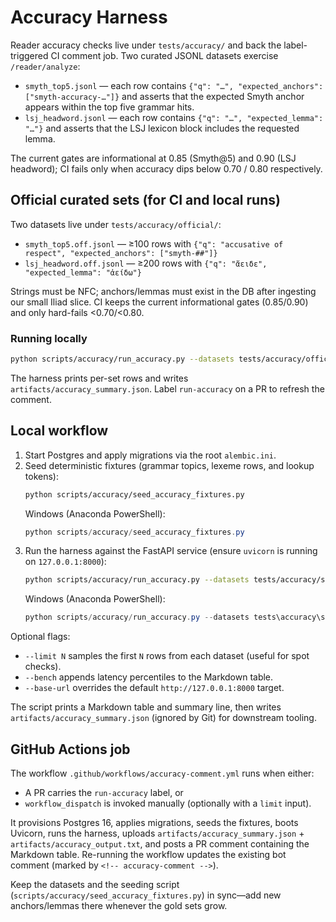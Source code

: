 # Accuracy Harness

Reader accuracy checks live under `tests/accuracy/` and back the label-triggered CI comment job. Two curated JSONL datasets exercise `/reader/analyze`:

- `smyth_top5.jsonl` — each row contains `{"q": "…", "expected_anchors": ["smyth-accuracy-…"]}` and asserts that the expected Smyth anchor appears within the top five grammar hits.
- `lsj_headword.jsonl` — each row contains `{"q": "…", "expected_lemma": "…"}` and asserts that the LSJ lexicon block includes the requested lemma.

The current gates are informational at 0.85 (Smyth@5) and 0.90 (LSJ headword); CI fails only when accuracy dips below 0.70 / 0.80 respectively.

## Official curated sets (for CI and local runs)
Two datasets live under `tests/accuracy/official/`:

- `smyth_top5.off.jsonl` — ≥100 rows with `{"q": "accusative of respect", "expected_anchors": ["smyth-##"]}`
- `lsj_headword.off.jsonl` — ≥200 rows with `{"q": "ἄειδε", "expected_lemma": "ἀείδω"}`

Strings must be NFC; anchors/lemmas must exist in the DB after ingesting our small Iliad slice. CI keeps the current informational gates (0.85/0.90) and only hard-fails <0.70/<0.80.

### Running locally
```bash
python scripts/accuracy/run_accuracy.py --datasets tests/accuracy/official/smyth_top5.off.jsonl tests/accuracy/official/lsj_headword.off.jsonl --limit 20
```

The harness prints per-set rows and writes `artifacts/accuracy_summary.json`. Label `run-accuracy` on a PR to refresh the comment.

## Local workflow

1. Start Postgres and apply migrations via the root `alembic.ini`.
2. Seed deterministic fixtures (grammar topics, lexeme rows, and lookup tokens):
   ```bash
   python scripts/accuracy/seed_accuracy_fixtures.py
   ```
   Windows (Anaconda PowerShell):
   ```powershell
   python scripts/accuracy/seed_accuracy_fixtures.py
   ```
3. Run the harness against the FastAPI service (ensure `uvicorn` is running on `127.0.0.1:8000`):
   ```bash
   python scripts/accuracy/run_accuracy.py --datasets tests/accuracy/smyth_top5.jsonl tests/accuracy/lsj_headword.jsonl
   ```
   Windows (Anaconda PowerShell):
   ```powershell
   python scripts/accuracy/run_accuracy.py --datasets tests\accuracy\smyth_top5.jsonl tests\accuracy\lsj_headword.jsonl
   ```

Optional flags:

- `--limit N` samples the first `N` rows from each dataset (useful for spot checks).
- `--bench` appends latency percentiles to the Markdown table.
- `--base-url` overrides the default `http://127.0.0.1:8000` target.

The script prints a Markdown table and summary line, then writes `artifacts/accuracy_summary.json` (ignored by Git) for downstream tooling.

## GitHub Actions job

The workflow `.github/workflows/accuracy-comment.yml` runs when either:

- A PR carries the `run-accuracy` label, or
- `workflow_dispatch` is invoked manually (optionally with a `limit` input).

It provisions Postgres 16, applies migrations, seeds the fixtures, boots Uvicorn, runs the harness, uploads `artifacts/accuracy_summary.json` + `artifacts/accuracy_output.txt`, and posts a PR comment containing the Markdown table. Re-running the workflow updates the existing bot comment (marked by `<!-- accuracy-comment -->`).

Keep the datasets and the seeding script (`scripts/accuracy/seed_accuracy_fixtures.py`) in sync—add new anchors/lemmas there whenever the gold sets grow.
